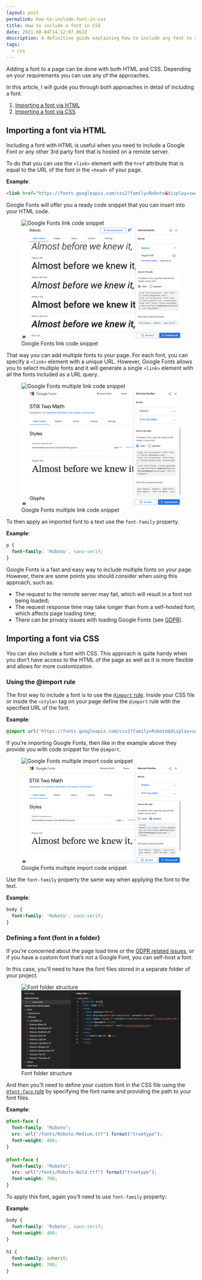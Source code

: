 ```yaml
---
layout: post
permalink: how-to-include-font-in-css
title: How to include a font in CSS
date: 2021-08-04T14:12:07.062Z
description: A definitive guide explaining how to include any font to a page using CSS.
tags:
  - css
---
```


Adding a font to a page can be done with both HTML and CSS. Depending on your requirements you can use any of the approaches.

In this article, I will guide you through both approaches in detail of including a font.

1. [Importing a font via HTML](#importing-a-font-via-html)
2. [Importing a font via CSS](#importing-a-font-via-css)

## Importing a font via HTML

Including a font with HTML is useful when you need to include a Google Font or any other 3rd party font that is hosted on a remote server.

To do that you can use the `<link>` element with the `href` attribute that is equal to the URL of the font in the `<head>` of your page.

**Example**:

```html
<link href="https://fonts.googleapis.com/css2?family=Roboto&display=swap" rel="stylesheet">
```

Google Fonts will offer you a ready code snippet that you can insert into your HTML code.

<figure>
  <img class="shadow lozad" data-src="/images/tools/google-fonts-link-code-snippet.png" alt="Google Fonts link code snippet">
  <noscript>
    <img class="shadow" src="/images/tools/google-fonts-link-code-snippet.png" alt="Google Fonts link code snippet">
  </noscript>
  <figcaption>Google Fonts link code snippet</figcaption>
</figure>

That way you can add multiple fonts to your page. For each font, you can specify a `<link>` element with a unique URL. However, Google Fonts allows you to select multiple fonts and it will generate a single `<link>` element with all the fonts included as a URL query.

<figure>
  <img class="shadow lozad" data-src="/images/tools/google-fonts-multiple-link-code-snippet.png" alt="Google Fonts multiple link code snippet">
  <noscript>
    <img class="shadow" src="/images/tools/google-fonts-multiple-link-code-snippet.png" alt="Google Fonts multiple link code snippet">
  </noscript>
  <figcaption>Google Fonts multiple link code snippet</figcaption>
</figure>

To then apply an imported font to a text use the `font-family` property.

**Example**:

```css
p {
  font-family: 'Roboto', sans-serif;
}
```

Google Fonts is a fast and easy way to include multiple fonts on your page. However, there are some points you should consider when using this approach, such as:

* The request to the remote server may fail, which will result in a font not being loaded;
* The request response time may take longer than from a self-hosted font, which affects page loading time;
* There can be privacy issues with loading Google Fonts (see [GDPR](https://en.wikipedia.org/wiki/General_Data_Protection_Regulation)).

## Importing a font via CSS

You can also include a font with CSS. This approach is quite handy when you don’t have access to the HTML of the page as well as it is more flexible and allows for more customization.

### Using the @import rule

The first way to include a font is to use the [`@import` rule](https://developer.mozilla.org/en-US/docs/Web/CSS/@import). Inside your CSS file or inside the `<style>` tag on your page define the `@import` rule with the specified URL of the font.

**Example**:

```css
@import url('https://fonts.googleapis.com/css2?family=Roboto&display=swap');
```

If you’re importing Google Fonts, then like in the example above they provide you with code snippet for the `@import`.

<figure>
  <img class="shadow lozad" data-src="/images/tools/google-fonts-multiple-import-code-snippet.png" alt="Google Fonts multiple import code snippet">
  <noscript>
    <img class="shadow" src="/images/tools/google-fonts-multiple-import-code-snippet.png" alt="Google Fonts multiple import code snippet">
  </noscript>
  <figcaption>Google Fonts multiple import code snippet</figcaption>
</figure>

Use the `font-family` property the same way when applying the font to the text.

**Example**:

```css
body {
  font-family: 'Roboto', sans-serif;
}
```

### Defining a font (font in a folder)

If you’re concerned about the page load time or the [GDPR related issues](https://daan.dev/how-to/google-fonts-gdpr/), or if you have a custom font that’s not a Google Font, you can self-host a font.

In this case, you’ll need to have the font files stored in a separate folder of your project.

<figure>
  <img class="shadow lozad" data-src="/images/tools/font-folder-structure.png" alt="Font folder structure">
  <noscript>
    <img class="shadow" src="/images/tools/font-folder-structure.png" alt="Font folder structure">
  </noscript>
  <figcaption>Font folder structure</figcaption>
</figure>

And then you’ll need to define your custom font in the CSS file using the [`@font-face` rule](https://developer.mozilla.org/en-US/docs/Web/CSS/@font-face) by specifying the font name and providing the path to your font files.

**Example**:

```css
@font-face {
  font-family: "Roboto";
  src: url("/fonts/Roboto-Medium.ttf") format("truetype");
  font-weight: 400;
}

@font-face {
  font-family: "Roboto";
  src: url("/fonts/Roboto-Bold.ttf") format("truetype");
  font-weight: 700;
}
```

To apply this font, again you’ll need to use `font-family` property:

**Example**:

```css
body {
  font-family: 'Roboto', sans-serif;
  font-weight: 400;
}

h1 {
  font-family: inherit;
  font-weight: 700;
}
```